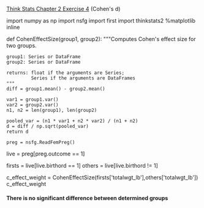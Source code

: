 [Think Stats Chapter 2 Exercise 4](http://greenteapress.com/thinkstats2/html/thinkstats2003.html#toc24) (Cohen's d)

import numpy as np
import nsfg
import first
import thinkstats2
%matplotlib inline

def CohenEffectSize(group1, group2):
    """Computes Cohen's effect size for two groups.
    
    group1: Series or DataFrame
    group2: Series or DataFrame
    
    returns: float if the arguments are Series;
             Series if the arguments are DataFrames
    """
    diff = group1.mean() - group2.mean()

    var1 = group1.var()
    var2 = group2.var()
    n1, n2 = len(group1), len(group2)

    pooled_var = (n1 * var1 + n2 * var2) / (n1 + n2)
    d = diff / np.sqrt(pooled_var)
    return d
    
    preg = nsfg.ReadFemPreg()

live = preg[preg.outcome == 1]

firsts = live[live.birthord == 1]
others = live[live.birthord != 1]

c_effect_weight = CohenEffectSize(firsts['totalwgt_lb'],others['totalwgt_lb'])
c_effect_weight

#### There is no significant difference between determined groups
